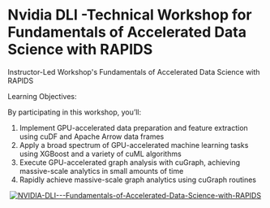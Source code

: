 # Nvidia DLI -Technical Workshop for Fundamentals of Accelerated Data Science with RAPIDS


Instructor-Led Workshop's Fundamentals of Accelerated Data Science with RAPIDS

Learning Objectives:

By participating in this workshop, you’ll:

1. Implement GPU-accelerated data preparation and feature extraction using cuDF and Apache Arrow data frames
2. Apply a broad spectrum of GPU-accelerated machine learning tasks using XGBoost and a variety of cuML algorithms
3. Execute GPU-accelerated graph analysis with cuGraph, achieving massive-scale analytics in small amounts of time
4. Rapidly achieve massive-scale graph analytics using cuGraph routines

<p style="text-align:center">
    <a href="https://courses.nvidia.com/certificates/ef77185931c546b481ba51840fdd8cfa/" target="_blank">
    <img src="https://github.com/erwinpasia/NVIDIA-DLI-Technical-Workshop-for-Fundamentals-of-Accelerated-Data-Science-with-RAPIDS/blob/main/images/Fundamentals_Of_Accelerated_Data_Science_with_RAPIDS.png" alt="NVIDIA-DLI---Fundamentals-of-Accelerated-Data-Science-with-RAPIDS"  />
    </a>
</p>
